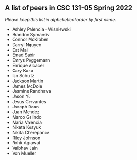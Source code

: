 ## A list of peers in CSC 131-05 Spring 2022

_Please keep this list in alphabetical order by first name._

- Ashley Palencia - Wisniewski
- Brandon Symansiv
- Connor McKibben
- Darryl Nguyen
- Dat Mai
- Emad Sabir
- Emrys Poggemann
- Enrique Alcacer
- Gary Kane
- Ian Schultz
- Jackson Martin
- James McDole
- Jasmine Randhawa
- Jason Yu
- Jesus Cervantes
- Joseph Doan
- Juan Mendez
- Marco Galindo
- Maria Valencia
- Niketa Kosyuk
- Nikita Cherepanov
- Riley Johnson
- Rohit Agrawal
- Vaibhav Jain
- Von Mueller

